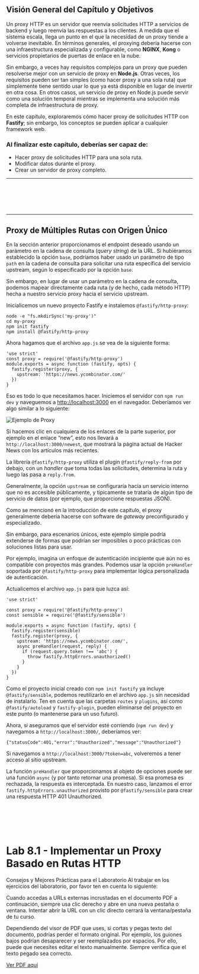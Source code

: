 <h2>Visión General del Capítulo y Objetivos</h2>

<p>
  Un proxy HTTP es un servidor que reenvía solicitudes HTTP a servicios de backend y luego reenvía las respuestas a los clientes.
  A medida que el sistema escala, llega un punto en el que la necesidad de un proxy tiende a volverse inevitable.
  En términos generales, el proxying debería hacerse con una infraestructura especializada y configurable, como <strong>NGINX</strong>, <strong>Kong</strong>
  o servicios propietarios de puertas de enlace en la nube.
</p>

<p>
  Sin embargo, a veces hay requisitos complejos para un proxy que pueden resolverse mejor con un servicio de proxy en <strong>Node.js</strong>.
  Otras veces, los requisitos pueden ser tan simples (como hacer proxy a una sola ruta) que simplemente tiene sentido usar lo que ya está disponible en lugar de invertir en otra cosa.
  En otros casos, un servicio de proxy en Node.js puede servir como una solución temporal mientras se implementa una solución más completa de infraestructura de proxy.
</p>

<p>
  En este capítulo, exploraremos cómo hacer proxy de solicitudes HTTP con <strong>Fastify</strong>;
  sin embargo, los conceptos se pueden aplicar a cualquier framework web.
</p>

<h3>Al finalizar este capítulo, deberías ser capaz de:</h3>
<ul>
  <li>Hacer proxy de solicitudes HTTP para una sola ruta.</li>
  <li>Modificar datos durante el proxy.</li>
  <li>Crear un servidor de proxy completo.</li>
</ul>


<hr>
<br>
<br>
<br>
<br>
<hr>

<h2>Proxy de Múltiples Rutas con Origen Único</h2>

<p>En la sección anterior proporcionamos el endpoint deseado usando un parámetro en la cadena de consulta (<em>query string</em>) de la URL. Si hubiéramos establecido la opción <code>base</code>, podríamos haber usado un parámetro de tipo <code>path</code> en la cadena de consulta para solicitar una ruta específica del servicio upstream, según lo especificado por la opción <code>base</code>.</p>

<p>Sin embargo, en lugar de usar un parámetro en la cadena de consulta, podemos mapear directamente cada ruta (y de hecho, cada método HTTP) hecha a nuestro servicio proxy hacia el servicio upstream.</p>

<p>Inicialicemos un nuevo proyecto Fastify e instalemos <code>@fastify/http-proxy</code>:</p>

<pre><code>node -e "fs.mkdirSync('my-proxy')"
cd my-proxy
npm init fastify
npm install @fastify/http-proxy
</code></pre>

<p>Ahora hagamos que el archivo <code>app.js</code> se vea de la siguiente forma:</p>

<pre><code>'use strict'
const proxy = require('@fastify/http-proxy')
module.exports = async function (fastify, opts) {
  fastify.register(proxy, {
    upstream: 'https://news.ycombinator.com/'
  })
}
</code></pre>

<p>Eso es todo lo que necesitamos hacer. Iniciemos el servidor con <code>npm run dev</code> y naveguemos a <a href="http://localhost:3000">http://localhost:3000</a> en el navegador. Deberíamos ver algo similar a lo siguiente:</p>

<p><img src="https://d36ai2hkxl16us.cloudfront.net/course-uploads/e0df7fbf-a057-42af-8a1f-590912be5460/45rtwc654k8e-pastedimage0.png" alt="Ejemplo de Proxy" /></p>

<p>Si hacemos clic en cualquiera de los enlaces de la parte superior, por ejemplo en el enlace “new”, esto nos llevará a <code>http://localhost:3000/newest</code>, que mostrará la página actual de Hacker News con los artículos más recientes.</p>

<p>La librería <code>@fastify/http-proxy</code> utiliza el plugin <code>@fastify/reply-from</code> por debajo, con un <em>handler</em> que toma todas las solicitudes, determina la ruta y luego las pasa a <code>reply.from</code>.</p>

<p>Generalmente, la opción <code>upstream</code> se configuraría hacia un servicio interno que no es accesible públicamente, y típicamente se trataría de algún tipo de servicio de datos (por ejemplo, que proporcione respuestas JSON).</p>

<p>Como se mencionó en la introducción de este capítulo, el proxy generalmente debería hacerse con software de <em>gateway</em> preconfigurado y especializado.</p>

<p>Sin embargo, para escenarios únicos, este ejemplo simple podría extenderse de formas que podrían ser imposibles o poco prácticas con soluciones listas para usar.</p>

<p>Por ejemplo, imagina un enfoque de autenticación incipiente que aún no es compatible con proyectos más grandes. Podemos usar la opción <code>preHandler</code> soportada por <code>@fastify/http-proxy</code> para implementar lógica personalizada de autenticación.</p>

<p>Actualicemos el archivo <code>app.js</code> para que luzca así:</p>

<pre><code>'use strict'

const proxy = require('@fastify/http-proxy')
const sensible = require('@fastify/sensible')

module.exports = async function (fastify, opts) {
  fastify.register(sensible)
  fastify.register(proxy, {
    upstream: 'https://news.ycombinator.com/',
    async preHandler(request, reply) {
      if (request.query.token !== 'abc') {
        throw fastify.httpErrors.unauthorized()
      }
    }
  })
}
</code></pre>

<p>Como el proyecto inicial creado con <code>npm init fastify</code> ya incluye <code>@fastify/sensible</code>, podemos reutilizarlo en el archivo <code>app.js</code> sin necesidad de instalarlo. Ten en cuenta que las carpetas <code>routes</code> y <code>plugins</code>, así como <code>@fastify/autoload</code> y <code>fastify-plugin</code>, pueden eliminarse del proyecto en este punto (o mantenerse para un uso futuro).</p>

<p>Ahora, si aseguramos que el servidor esté corriendo (<code>npm run dev</code>) y navegamos a <code>http://localhost:3000/</code>, deberíamos ver:</p>

<pre><code>{"statusCode":401,"error":"Unauthorized","message":"Unauthorized"}</code></pre>

<p>Si navegamos a <code>http://localhost:3000/?token=abc</code>, volveremos a tener acceso al sitio upstream.</p>

<p>La función <code>preHandler</code> que proporcionamos al objeto de opciones puede ser una función <code>async</code> (y por tanto retornar una promesa). Si esa promesa es rechazada, la respuesta es interceptada. En nuestro caso, lanzamos el error <code>fastify.httpErrors.unauthorized</code> provisto por <code>@fastify/sensible</code> para crear una respuesta HTTP 401 Unauthorized.</p>


<br>
<br>
<br>
<br>

# Lab 8.1 - Implementar un Proxy Basado en Rutas HTTP
Consejos y Mejores Prácticas para el Laboratorio
Al trabajar en los ejercicios del laboratorio, por favor ten en cuenta lo siguiente:

Cuando accedas a URLs externas incrustadas en el documento PDF a continuación, siempre usa clic derecho y abre en una nueva pestaña o ventana. Intentar abrir la URL con un clic directo cerrará la ventana/pestaña de tu curso.

Dependiendo del visor de PDF que uses, si cortas y pegas texto del documento, podrías perder el formato original. Por ejemplo, los guiones bajos podrían desaparecer y ser reemplazados por espacios. Por ello, puede que necesites editar el texto manualmente. Siempre verifica que el texto pegado sea correcto.

[Ver PDF aquí](./assets/lap-8.1.pdf)